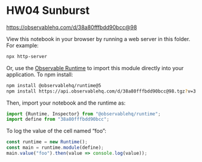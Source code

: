 # HW04 Sunburst

https://observablehq.com/d/38a80fffbdd90bcc@98

View this notebook in your browser by running a web server in this folder. For
example:

~~~sh
npx http-server
~~~

Or, use the [Observable Runtime](https://github.com/observablehq/runtime) to
import this module directly into your application. To npm install:

~~~sh
npm install @observablehq/runtime@5
npm install https://api.observablehq.com/d/38a80fffbdd90bcc@98.tgz?v=3
~~~

Then, import your notebook and the runtime as:

~~~js
import {Runtime, Inspector} from "@observablehq/runtime";
import define from "38a80fffbdd90bcc";
~~~

To log the value of the cell named “foo”:

~~~js
const runtime = new Runtime();
const main = runtime.module(define);
main.value("foo").then(value => console.log(value));
~~~
